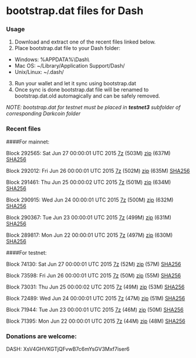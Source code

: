 # bootstrap.dat files for Dash

### Usage

1. Download and extract one of the recent files linked below.
2. Place bootstrap.dat file to your Dash folder:
 - Windows: %APPDATA%\Dash\
 - Mac OS: ~/Library/Application Support/Dash/
 - Unix/Linux: ~/.dash/
3. Run your wallet and let it sync using bootstrap.dat
4. Once sync is done bootstrap.dat file will be renamed to bootstrap.dat.old automagically and can be safely removed.

_NOTE: bootstrap.dat for testnet must be placed in **testnet3** subfolder of corresponding Darkcoin folder_

### Recent files

####For mainnet:

Block 292565: Sat Jun 27 00:00:01 UTC 2015 [7z](https://transfer.sh/xF3f0/bootstrap.dat.20150627.7z) (503M) [zip](https://transfer.sh/UDyIr/bootstrap.dat.20150627.zip) (637M) [SHA256](https://transfer.sh/5YjEZ/sha256.txt)

Block 292012: Fri Jun 26 00:00:01 UTC 2015 [7z](https://transfer.sh/NlazV/bootstrap.dat.20150626.7z) (502M) [zip](https://transfer.sh/1gSjj/bootstrap.dat.20150626.zip) (635M) [SHA256](https://transfer.sh/B3mJ8/sha256.txt)

Block 291461: Thu Jun 25 00:00:02 UTC 2015 [7z](https://transfer.sh/j9enK/bootstrap.dat.20150625.7z) (501M) [zip](https://transfer.sh/cSdu9/bootstrap.dat.20150625.zip) (634M) [SHA256](https://transfer.sh/11rDQZ/sha256.txt)

Block 290915: Wed Jun 24 00:00:01 UTC 2015 [7z](https://transfer.sh/FZTbu/bootstrap.dat.20150624.7z) (500M) [zip](https://transfer.sh/QzNGy/bootstrap.dat.20150624.zip) (632M) [SHA256](https://transfer.sh/1dG8lk/sha256.txt)

Block 290367: Tue Jun 23 00:00:01 UTC 2015 [7z](https://transfer.sh/iKBuz/bootstrap.dat.20150623.7z) (499M) [zip](https://transfer.sh/34eVH/bootstrap.dat.20150623.zip) (631M) [SHA256](https://transfer.sh/Uc7Is/sha256.txt)

Block 289817: Mon Jun 22 00:00:01 UTC 2015 [7z](https://transfer.sh/yGBjG/bootstrap.dat.20150622.7z) (497M) [zip](https://transfer.sh/D3hF4/bootstrap.dat.20150622.zip) (630M) [SHA256](https://transfer.sh/ygsvU/sha256.txt)

####For testnet:

Block 74130: Sat Jun 27 00:00:01 UTC 2015 [7z](https://transfer.sh/HjBZw/bootstrap.dat.20150627.7z) (52M) [zip](https://transfer.sh/Okojo/bootstrap.dat.20150627.zip) (57M) [SHA256](https://transfer.sh/VLgHS/sha256.txt)

Block 73598: Fri Jun 26 00:00:01 UTC 2015 [7z](https://transfer.sh/kYjiy/bootstrap.dat.20150626.7z) (50M) [zip](https://transfer.sh/qnifa/bootstrap.dat.20150626.zip) (55M) [SHA256](https://transfer.sh/ifh6l/sha256.txt)

Block 73031: Thu Jun 25 00:00:02 UTC 2015 [7z](https://transfer.sh/5y8Te/bootstrap.dat.20150625.7z) (49M) [zip](https://transfer.sh/hGaQM/bootstrap.dat.20150625.zip) (53M) [SHA256](https://transfer.sh/b86LJ/sha256.txt)

Block 72489: Wed Jun 24 00:00:01 UTC 2015 [7z](https://transfer.sh/XfhgM/bootstrap.dat.20150624.7z) (47M) [zip](https://transfer.sh/14ExRH/bootstrap.dat.20150624.zip) (51M) [SHA256](https://transfer.sh/jADSN/sha256.txt)

Block 71944: Tue Jun 23 00:00:01 UTC 2015 [7z](https://transfer.sh/kHGDL/bootstrap.dat.20150623.7z) (46M) [zip](https://transfer.sh/TOYFG/bootstrap.dat.20150623.zip) (50M) [SHA256](https://transfer.sh/fmU4R/sha256.txt)

Block 71395: Mon Jun 22 00:00:01 UTC 2015 [7z](https://transfer.sh/2UB3o/bootstrap.dat.20150622.7z) (44M) [zip](https://transfer.sh/1hIghO/bootstrap.dat.20150622.zip) (48M) [SHA256](https://transfer.sh/SwbpL/sha256.txt)

### Donations are welcome:

DASH: XsV4GHVKGTjQFvwB7c6mYsGV3Mxf7iser6
